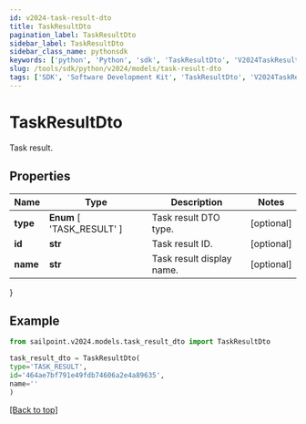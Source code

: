 ```yaml
---
id: v2024-task-result-dto
title: TaskResultDto
pagination_label: TaskResultDto
sidebar_label: TaskResultDto
sidebar_class_name: pythonsdk
keywords: ['python', 'Python', 'sdk', 'TaskResultDto', 'V2024TaskResultDto'] 
slug: /tools/sdk/python/v2024/models/task-result-dto
tags: ['SDK', 'Software Development Kit', 'TaskResultDto', 'V2024TaskResultDto']
---
```


# TaskResultDto

Task result.

## Properties

Name | Type | Description | Notes
------------ | ------------- | ------------- | -------------
**type** |  **Enum** [  'TASK_RESULT' ] | Task result DTO type. | [optional] 
**id** | **str** | Task result ID. | [optional] 
**name** | **str** | Task result display name. | [optional] 
}

## Example

```python
from sailpoint.v2024.models.task_result_dto import TaskResultDto

task_result_dto = TaskResultDto(
type='TASK_RESULT',
id='464ae7bf791e49fdb74606a2e4a89635',
name=''
)

```
[[Back to top]](#) 

